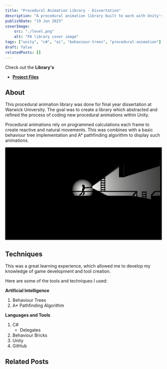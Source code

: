 ```yaml
---
title: "Procedural Animation Library - Dissertation"
description: "A procedural animation library built to work with Unity's 2D animation package."
publishDate: "19 Jun 2023"
coverImage:
    src: "./level.png"
    alt: "PA library cover image"
tags: ["unity", "c#", "ai", "behaviour-trees", "procedural-animation"]
draft: false
relatedPosts: []
---
```


Check out the **Library's**
- [**Project Files**](https://github.com/HenryHa993/EscapeGhoulPrison)

## About
This procedural animation library was done for final year dissertation at Warwick University. The goal was to create a library which abstracted and refined the process of coding new procedural animations within Unity.

Procedural animations rely on programmed calculations each frame to create reactive and natural movements. This was combines with a basic behaviour tree implementation and A* pathfinding algorithm to display such animations.

![Player character using procedural animations for arms and legs movement](./lighting.png)

## Techniques
This was a great learning experience, which allowed me to develop my knowledge of game
development and tool creation.

Here are some of the tools and techniques I used:

**Artificial Intelligence**
1. Behaviour Trees
2. A* Pathfinding Algorithm

**Languages and Tools**
1. C#
    - Delegates
2. Behaviour Bricks
3. Unity
4. GitHub

## Related Posts